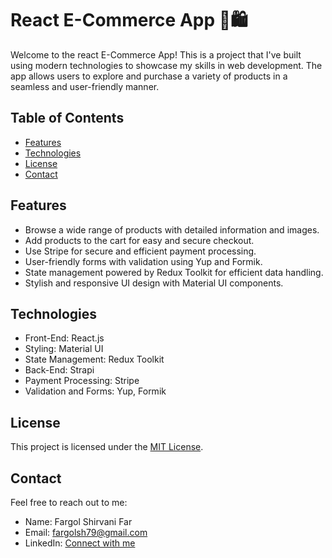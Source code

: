 # React E-Commerce App 👛🛍️

Welcome to the react E-Commerce App! This is a project that I've built using modern technologies to showcase my skills in web development. The app allows users to explore and purchase a variety of products in a seamless and user-friendly manner.

## Table of Contents
- [Features](#features)
- [Technologies](#technologies)
- [License](#license)
- [Contact](#contact)

## Features
- Browse a wide range of products with detailed information and images.
- Add products to the cart for easy and secure checkout.
- Use Stripe for secure and efficient payment processing.
- User-friendly forms with validation using Yup and Formik.
- State management powered by Redux Toolkit for efficient data handling.
- Stylish and responsive UI design with Material UI components.

## Technologies
- Front-End: React.js
- Styling: Material UI
- State Management: Redux Toolkit
- Back-End: Strapi
- Payment Processing: Stripe
- Validation and Forms: Yup, Formik

## License
This project is licensed under the [MIT License](LICENSE.md).

## Contact
Feel free to reach out to me:
- Name: Fargol Shirvani Far
- Email: fargolsh79@gmail.com
- LinkedIn: [Connect with me](https://www.linkedin.com/in/fargol-shirvanifar/)
